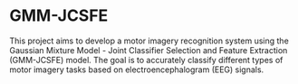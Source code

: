 # GMM-JCSFE
This project aims to develop a motor imagery recognition system using the Gaussian Mixture Model - Joint  Classifier Selection and Feature Extraction (GMM-JCSFE) model. The goal is to accurately classify different  types of motor imagery tasks based on electroencephalogram (EEG) signals.

